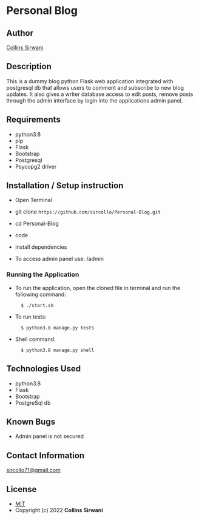 # Personal Blog
## Author

[Collins Sirwani](https://github.com/sircollo)

## Description

This is a dummy blog python Flask web application integrated with postgresql db that allows users to comment and subscribe to new blog updates.
It also gives a writer database access to edit posts, remove posts through the admin interface by login into the applications admin panel.



## Requirements
* python3.8
* pip
* Flask
* Bootstrap
* Postgresql
* Psycopg2 driver

## Installation / Setup instruction

* Open Terminal 

* git clone ```https://github.com/sircollo/Personal-Blog.git```

* cd Personal-Blog

* code .
* install dependencies

* To access admin panel use: /admin

### Running the Application
* To run the application, open the cloned file in terminal and run the following command:

        $ ./start.sh
* To run tests:

        $ python3.8 manage.py tests
* Shell command:

        $ python3.8 manage.py shell

## Technologies Used

* python3.8
* Flask
* Bootstrap
* PostgreSql db

## Known Bugs
* Admin panel is not secured

## Contact Information 

sircollo71@gmail.com

## License
* [MIT](https://github.com/sircollo/Personal-Blog/blob/master/LICENSE)
* Copyright (c) 2022 **Collins Sirwani**